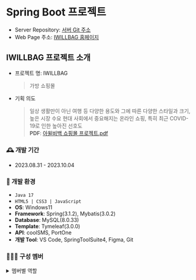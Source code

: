 # Spring Boot 프로젝트
- Server Repository: <a href="https://github.com/pshho/shoppingMall_bag">서버 Git 주소</a>
- Web Page 주소: <a href="">IWILLBAG 홈페이지</a>

## IWILLBAG 프로젝트 소개
* 프로젝트 명: IWILLBAG
  > 가방 쇼핑몰
* 기획 의도
  > 일상 생활만이 아닌 여행 등 다양한 용도와 그에 따른 다양한 스타일과 크기, 높은 시장 수요
  > 현대 사회에서 중요해지는 온라인 쇼핑, 특히 최근 COVID-19로 인한 높아진 선호도
  > <br>**PDF**: [아윌비백 쇼핑몰 프로젝트.pdf](https://github.com/pshho/shoppingMall_bag/files/12905358/default.pdf)


### :mantelpiece_clock: 개발 기간
- 2023.08.31 - 2023.10.04

### :wrench: 개발 환경
- `Java 17`
- `HTML5 | CSS3 | JavaScript`
- **OS**: Windows11
- **Framework**: Spring(3.1.2), Mybatis(3.0.2)
- **Database**: MySQL(8.0.33)
- **Template**: Tymeleaf(3.0.0)
- **API**: coolSMS, PortOne
- **개발 Tool**: VS Code, SpringToolSuite4, Figma, Git

### :people_holding_hands: 구성 멤버
<details>
  <summary>멤버별 역할</summary>
  <p>
    <img src="https://github.com/pshho/shoppingMall_bag/assets/128444203/ddbd898e-2663-42ab-ab19-df4a849b5746" alt="Member">
  </p>
</details>

